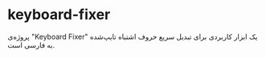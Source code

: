 # keyboard-fixer
پروژه‌ی "Keyboard Fixer" یک ابزار کاربردی برای تبدیل سریع حروف اشتباه تایپ‌شده به فارسی است.

